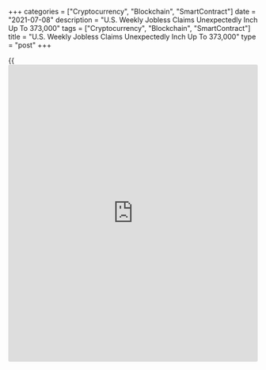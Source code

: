 +++
categories = ["Cryptocurrency", "Blockchain", "SmartContract"]
date = "2021-07-08"
description = "U.S. Weekly Jobless Claims Unexpectedly Inch Up To 373,000"
tags = ["Cryptocurrency", "Blockchain", "SmartContract"]
title = "U.S. Weekly Jobless Claims Unexpectedly Inch Up To 373,000"
type = "post"
+++

{{<iframe id="large-banner" src="https://www.bounty.group/#slide=7.0" width="100%" height="600" scrolling="no" style="border: 0px solid rgb(216, 221, 230); border-radius: 3px;">}}

After reporting first-time claims for U.S. unemployment benefits at
their lowest level in over a year in the previous week, the Labor
Department released a report on Thursday showing initial jobless claims
unexpectedly inched higher in the week ended July 3rd.

The Labor Department said initial jobless claims crept up to 373,000, an
increase of 2,000 from the previous week's revised level of 371,000.

The uptick surprised economists, who had expected jobless claims to drop
to 350,000 from the 364,000 originally reported for the previous week.

For comments and feedback [contact](https://www.playgroundfx.com/contact/): editorial@rtt[news](https://www.letsplayfx.com/blog/forex-news-website/).com

[Economic News][1]

 **What parts of the world are seeing the best (and worst) economic
performances lately? Click[here][2] to check out our [Econ Scorecard][2]
and find out! See up-to-the-moment [ranking](https://www.playgroundfx.com/blog/crypto-exchange-ranking/)s for the best and worst
performers in [GDP][3], [unemployment rate][4], [inflation][2] and much
more.**

   1. www.rtt[news](https://www.letsplayfx.com/blog/forex-news-website/).com/Content/EconomicNews.aspx
   2. www.rtt[news](https://www.letsplayfx.com/blog/forex-news-website/).com/economic-scorecard/world-rank/CPI/highest-performance.aspx
   3. www.rtt[news](https://www.letsplayfx.com/blog/forex-news-website/).com/economic-scorecard/world-rank/GDP/highest-performance.aspx
   4. www.rtt[news](https://www.letsplayfx.com/blog/forex-news-website/).com/economic-scorecard/world-rank/unemployment-rate/lowest-performance.aspx
